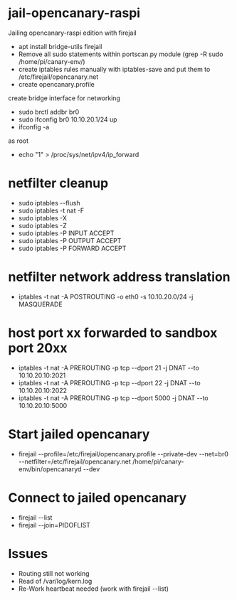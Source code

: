 # jail-opencanary-raspi
Jailing opencanary-raspi edition with firejail

- apt install bridge-utils firejail
- Remove all sudo statements within portscan.py module (grep -R sudo /home/pi/canary-env/)
- create iptables rules manually with iptables-save and put them to /etc/firejail/opencanary.net
- create opencanary.profile

create bridge interface for networking

- sudo brctl addbr br0
- sudo ifconfig br0 10.10.20.1/24 up
- ifconfig -a

as root
- echo "1" > /proc/sys/net/ipv4/ip_forward
 
# netfilter cleanup
- sudo iptables --flush
- sudo iptables -t nat -F
- sudo iptables -X
- sudo iptables -Z
- sudo iptables -P INPUT ACCEPT
- sudo iptables -P OUTPUT ACCEPT
- sudo iptables -P FORWARD ACCEPT
 
# netfilter network address translation
- iptables -t nat -A POSTROUTING -o eth0 -s 10.10.20.0/24  -j MASQUERADE

# host port xx forwarded to sandbox port 20xx
- iptables -t nat -A PREROUTING -p tcp --dport 21 -j DNAT --to 10.10.20.10:2021
- iptables -t nat -A PREROUTING -p tcp --dport 22 -j DNAT --to 10.10.20.10:2022
- iptables -t nat -A PREROUTING -p tcp --dport 5000 -j DNAT --to 10.10.20.10:5000

# Start jailed opencanary
- firejail --profile=/etc/firejail/opencanary.profile --private-dev --net=br0 --netfilter=/etc/firejail/opencanary.net /home/pi/canary-env/bin/opencanaryd --dev

# Connect to jailed opencanary
- firejail --list
- firejail --join=PIDOFLIST

# Issues
- Routing still not working
- Read of /var/log/kern.log
- Re-Work heartbeat needed (work with firejail --list)
